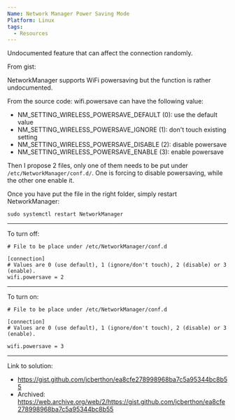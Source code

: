 ```yaml
---
Name: Network Manager Power Saving Mode
Platform: Linux
tags:
  - Resources
---
```

Undocumented feature that can affect the connection randomly.

From gist:

NetworkManager supports WiFi powersaving but the function is rather undocumented.

From the source code: wifi.powersave can have the following value:

- NM_SETTING_WIRELESS_POWERSAVE_DEFAULT (0): use the default value
- NM_SETTING_WIRELESS_POWERSAVE_IGNORE (1): don't touch existing setting
- NM_SETTING_WIRELESS_POWERSAVE_DISABLE (2): disable powersave
- NM_SETTING_WIRELESS_POWERSAVE_ENABLE (3): enable powersave

Then I propose 2 files, only one of them needs to be put under `/etc/NetworkManager/conf.d/`.
One is forcing to disable powersaving, while the other one enable it.

Once you have put the file in the right folder, simply restart NetworkManager:

```
sudo systemctl restart NetworkManager
```

------
To turn off:

```
# File to be place under /etc/NetworkManager/conf.d

[connection]
# Values are 0 (use default), 1 (ignore/don't touch), 2 (disable) or 3 (enable).
wifi.powersave = 2
```

------

To turn on:
```
# File to be place under /etc/NetworkManager/conf.d

[connection]
# Values are 0 (use default), 1 (ignore/don't touch), 2 (disable) or 3 (enable).

wifi.powersave = 3
```

------

Link to solution:
- https://gist.github.com/jcberthon/ea8cfe278998968ba7c5a95344bc8b55
- Archived: https://web.archive.org/web/2/https://gist.github.com/jcberthon/ea8cfe278998968ba7c5a95344bc8b55